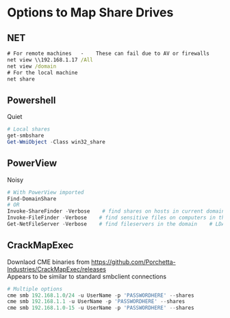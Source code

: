 # Options to Map Share Drives

## NET

```cmd
# For remote machines   -    These can fail due to AV or firewalls
net view \\192.168.1.17 /All
net view /domain
# For the local machine
net share
```

## Powershell

Quiet  

```powershell
# Local shares
get-smbshare
Get-WmiObject -Class win32_share
```

## PowerView

Noisy  

```powershell
# With PowerView imported
Find-DomainShare
# OR
Invoke-ShareFinder -Verbose    # find shares on hosts in current domain   # LDAP lookup
Invoke-FileFinder -Verbose    # find sensitive files on computers in the domain   # LDAP lookup
Get-NetFileServer -Verbose    # find fileservers in the domain    # LDAP lookup
```

## CrackMapExec

Downlaod CME binaries from <https://github.com/Porchetta-Industries/CrackMapExec/releases>  
Appears to be similar to standard smbclient connections  

```powershell
# Multiple options
cme smb 192.168.1.0/24 -u UserName -p 'PASSWORDHERE' --shares
cme smb 192.168.1.1 -u UserName -p 'PASSWORDHERE' --shares
cme smb 192.168.1.0-15 -u UserName -p 'PASSWORDHERE' --shares
```
